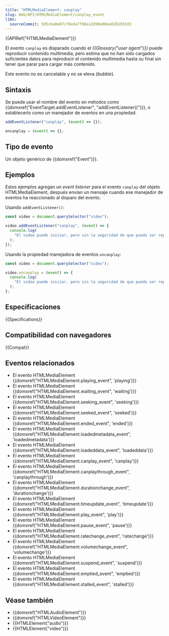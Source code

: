 ```yaml
---
title: "HTMLMediaElement: canplay"
slug: Web/API/HTMLMediaElement/canplay_event
l10n:
  sourceCommit: 595cba0e07c70eda7f08a12890e00ea0281933d3
---
```


{{APIRef("HTMLMediaElement")}}

El evento `canplay` es disparado cuando el _{{Glossary("user agent")}}_ puede reproducir contenido multimedia, pero estima que no han sido cargados suficientes datos para reproducir el contenido multimedia hasta su final sin tener que parar para cargar más contenido.

Este evento no es cancelable y no se eleva (_bubble_).

## Sintaxis

Se puede usar el nombre del evento en métodos como {{domxref("EventTarget.addEventListener", "addEventListener()")}}, o establecerlo como un manejador de eventos en una propiedad.

```js
addEventListener("canplay", (event) => {});

oncanplay = (event) => {};
```

## Tipo de evento

Un objeto genérico de {{domxref("Event")}}.

## Ejemplos

Estos ejemplos agregan un _event listener_ para el evento `canplay` del objeto HTMLMediaElement, después envían un mensaje cuando ese manejador de eventos ha reaccionado al disparo del evento.

Usando `addEventListener()`:

```js
const video = document.querySelector("video");

video.addEventListener("canplay", (event) => {
  console.log(
    "El video puede iniciar, pero sin la seguridad de que pueda ser reproducido.",
  );
});
```

Usando la propiedad manejadora de eventos `oncanplay`:

```js
const video = document.querySelector("video");

video.oncanplay = (event) => {
  console.log(
    "El video puede iniciar, pero sin la seguridad de que pueda ser reproducido.",
  );
};
```

## Especificaciones

{{Specifications}}

## Compatibilidad con navegadores

{{Compat}}

## Eventos relacionados

- El evento HTMLMediaElement {{domxref("HTMLMediaElement.playing_event", 'playing')}}
- El evento HTMLMediaElement {{domxref("HTMLMediaElement.waiting_event", 'waiting')}}
- El evento HTMLMediaElement {{domxref("HTMLMediaElement.seeking_event", 'seeking')}}
- El evento HTMLMediaElement {{domxref("HTMLMediaElement.seeked_event", 'seeked')}}
- El evento HTMLMediaElement {{domxref("HTMLMediaElement.ended_event", 'ended')}}
- El evento HTMLMediaElement {{domxref("HTMLMediaElement.loadedmetadata_event", 'loadedmetadata')}}
- El evento HTMLMediaElement {{domxref("HTMLMediaElement.loadeddata_event", 'loadeddata')}}
- El evento HTMLMediaElement {{domxref("HTMLMediaElement.canplay_event", 'canplay')}}
- El evento HTMLMediaElement {{domxref("HTMLMediaElement.canplaythrough_event", 'canplaythrough')}}
- El evento HTMLMediaElement {{domxref("HTMLMediaElement.durationchange_event", 'durationchange')}}
- El evento HTMLMediaElement {{domxref("HTMLMediaElement.timeupdate_event", 'timeupdate')}}
- El evento HTMLMediaElement {{domxref("HTMLMediaElement.play_event", 'play')}}
- El evento HTMLMediaElement {{domxref("HTMLMediaElement.pause_event", 'pause')}}
- El evento HTMLMediaElement {{domxref("HTMLMediaElement.ratechange_event", 'ratechange')}}
- El evento HTMLMediaElement {{domxref("HTMLMediaElement.volumechange_event", 'volumechange')}}
- El evento HTMLMediaElement {{domxref("HTMLMediaElement.suspend_event", 'suspend')}}
- El evento HTMLMediaElement {{domxref("HTMLMediaElement.emptied_event", 'emptied')}}
- El evento HTMLMediaElement {{domxref("HTMLMediaElement.stalled_event", 'stalled')}}

## Véase también

- {{domxref("HTMLAudioElement")}}
- {{domxref("HTMLVideoElement")}}
- {{HTMLElement("audio")}}
- {{HTMLElement("video")}}

